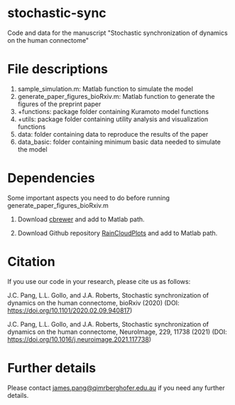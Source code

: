 # stochastic-sync
Code and data for the manuscript "Stochastic synchronization of dynamics on the human connectome"

# File descriptions

1. sample_simulation.m: Matlab function to simulate the model
2. generate_paper_figures_bioRxiv.m: Matlab function to generate the figures of the preprint paper
3. +functions: package folder containing Kuramoto model functions
4. +utils: package folder containing utility analysis and visualization functions
5. data: folder containing data to reproduce the results of the paper
6. data_basic: folder containing minimum basic data needed to simulate the model

# Dependencies

Some important aspects you need to do before running generate_paper_figures_bioRxiv.m

1. Download [cbrewer](https://au.mathworks.com/matlabcentral/fileexchange/34087-cbrewer-colorbrewer-schemes-for-matlab) and add to Matlab path.

2. Download Github repository [RainCloudPlots](https://github.com/RainCloudPlots/RainCloudPlots) and add to Matlab path.

# Citation

If you use our code in your research, please cite us as follows:

J.C. Pang, L.L. Gollo, and J.A. Roberts, Stochastic synchronization of dynamics on the human connectome, bioRxiv (2020) (DOI: https://doi.org/10.1101/2020.02.09.940817)

J.C. Pang, L.L. Gollo, and J.A. Roberts, Stochastic synchronization of dynamics on the human connectome, NeuroImage, 229, 11738 (2021) (DOI: https://doi.org/10.1016/j.neuroimage.2021.117738)

# Further details

Please contact james.pang@qimrberghofer.edu.au if you need any further details.
